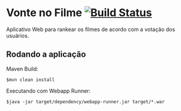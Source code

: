# Vonte no Filme [![Build Status](https://travis-ci.org/dvbeato/vote-no-filme.svg?branch=master)](https://travis-ci.org/dvbeato/vote-no-filme)

Aplicativo Web para rankear os filmes de acordo com a votação dos usuários.


## Rodando a aplicação 

Maven Build:

    $mvn clean install

Executando com Webapp Runner:

    $java -jar target/dependency/webapp-runner.jar target/*.war

